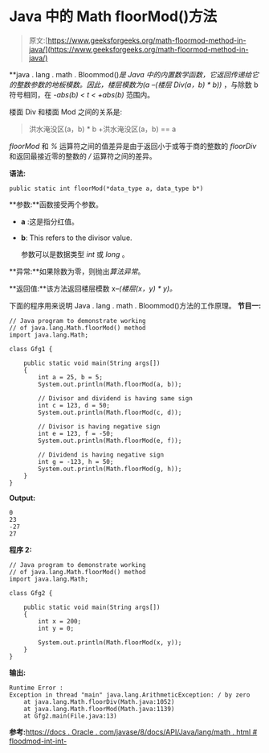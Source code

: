 # Java 中的 Math floorMod()方法

> 原文:[https://www.geeksforgeeks.org/math-floormod-method-in-java/](https://www.geeksforgeeks.org/math-floormod-method-in-java/)

**java . lang . math . Bloommod()**是 Java 中的内置数学函数，它返回传递给它的整数参数的地板模数。因此，楼层模数为*(a –(楼层 Div(a，b) * b))* ，与除数 b 符号相同，在 *-abs(b) < t < +abs(b)* 范围内。

楼面 Div 和楼面 Mod 之间的关系是:

> 洪水淹没区(a，b) * b +洪水淹没区(a，b) == a

*floorMod* 和 *%* 运算符之间的值差异是由于返回小于或等于商的整数的 *floorDiv* 和返回最接近零的整数的 */* 运算符之间的差异。

**语法:**

```
public static int floorMod(*data_type a, data_type b*)
```

**参数:**函数接受两个参数。

*   **a** :这是指分红值。
*   **b**: This refers to the divisor value.

    参数可以是数据类型 *int* 或 *long* 。

**异常:**如果除数为零，则抛出*算法异常*。

**返回值:**该方法返回楼层模数 x–*(楼层(x，y) * y)。*

下面的程序用来说明 Java . lang . math . Bloommod()方法的工作原理。
**节目一:**

```
// Java program to demonstrate working
// of java.lang.Math.floorMod() method
import java.lang.Math;

class Gfg1 {

    public static void main(String args[])
    {
        int a = 25, b = 5;
        System.out.println(Math.floorMod(a, b));

        // Divisor and dividend is having same sign
        int c = 123, d = 50;
        System.out.println(Math.floorMod(c, d));

        // Divisor is having negative sign
        int e = 123, f = -50;
        System.out.println(Math.floorMod(e, f));

        // Dividend is having negative sign
        int g = -123, h = 50;
        System.out.println(Math.floorMod(g, h));
    }
}
```

**Output:**

```
0
23
-27
27

```

**程序 2:**

```
// Java program to demonstrate working
// of java.lang.Math.floorMod() method
import java.lang.Math;

class Gfg2 {

    public static void main(String args[])
    {
        int x = 200;
        int y = 0;

        System.out.println(Math.floorMod(x, y));
    }
}
```

**输出:**

```
Runtime Error :
Exception in thread "main" java.lang.ArithmeticException: / by zero
    at java.lang.Math.floorDiv(Math.java:1052)
    at java.lang.Math.floorMod(Math.java:1139)
    at Gfg2.main(File.java:13)

```

**参考:**[https://docs . Oracle . com/javase/8/docs/API/Java/lang/math . html # floodmod-int-int-](https://docs.oracle.com/javase/8/docs/api/java/lang/Math.html#floorMod-int-int-)